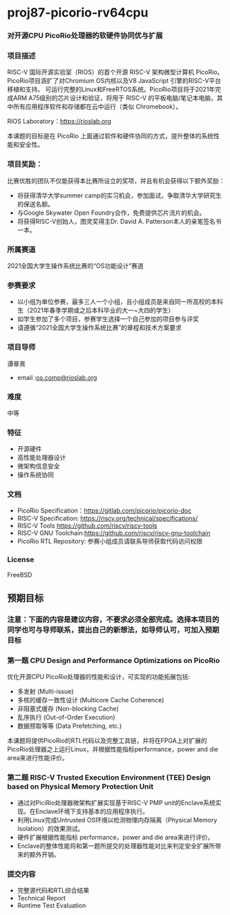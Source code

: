 # proj87-picorio-rv64cpu

### 对开源CPU PicoRio处理器的软硬件协同优与扩展

### 项目描述

RISC-V 国际开源实验室（RIOS）的首个开源 RISC-V 架构微型计算机 PicoRio。PicoRio项目涵扩了对Chromium OS内核以及V8 JavaScript 引擎的RISC-V平台移植和支持。 可运行完整的Linux和FreeRTOS系统。PicoRio项目将于2021年完成ARM A75级别的芯片设计和验证，将用于 RISC-V 的平板电脑/笔记本电脑，其中所有应用程序软件和存储都在云中运行（类似 Chromebook）。

RIOS Laboratory：https://rioslab.org



本课题的目标是在 PicoRio 上面通过软件和硬件协同的方式，提升整体的系统性能和安全性。

### 项目奖励：
比赛优胜的团队不仅能获得本比赛所设立的奖项，并且有机会获得以下额外奖励：
* 将获得清华大学summer camp的实习机会，参加面试，争取清华大学研究生的保送名额。
* 与Google Skywater Open Foundry合作，免费提供芯片流片的机会。
* 将获得RISC-V创始人，图灵奖得主Dr. David A. Patterson本人的亲笔签名书一本。


### 所属赛道

2021全国大学生操作系统比赛的“OS功能设计”赛道



### 参赛要求

- 以小组为单位参赛，最多三人一个小组，且小组成员是来自同一所高校的本科生（2021年春季学期或之后本科毕业的大一~大四的学生）
- 如学生参加了多个项目，参赛学生选择一个自己参加的项目参与评奖
- 请遵循“2021全国大学生操作系统比赛”的章程和技术方案要求



### 项目导师

谭章熹

* email :os.comp@rioslab.org



### 难度

中等

### 特征

* 开源硬件
* 高性能处理器设计
* 微架构信息安全
* 操作系统协同


### 文档

* PicoRio Specification：https://gitlab.com/picorio/picorio-doc
* RISC-V Specification: https://riscv.org/technical/specifications/
* RISC-V Tools https://github.com/riscv/riscv-tools
* RISC-V GNU Toolchain:https://github.com/riscv/riscv-gnu-toolchain
* PicoRio RTL Repository: 参赛小组成员请联系导师获取代码访问权限

### License

FreeBSD


## 预期目标

### 注意：下面的内容是建议内容，不要求必须全部完成。选择本项目的同学也可与导师联系，提出自己的新想法，如导师认可，可加入预期目标

### 第一题 CPU Design and Performance Optimizations on PicoRio

优化开源CPU PicoRio处理器的性能和设计，可实现的功能拓展包括:
* 多发射 (Multi-issue)
* 多核的缓存一致性设计 (Multicore Cache Coherence)
* 非阻塞式缓存 (Non-blocking Cache)
* 乱序执行 (Out-of-Order Execution)
* 数据预取等等 (Data Prefetching, etc.)

本课题将提供PicoRio的RTL代码以及完整工具链，并将在FPGA上对扩展的PicoRio处理器之上运行Linux，并根据性能指标performance，power and die area来进行性能评价。 


### 第二题 RISC-V Trusted Execution Environment (TEE) Design based on Physical Memory Protection Unit

* 通过对PiciRio处理器微架构扩展实现基于RISC-V PMP unit的Enclave系统实现。在Enclave环境下支持基本的应用程序执行。
* 利用Linux完成Untrusted OS环境以检测物理内存隔离（Physical Memory Isolation）的效果测试。
* 硬件扩展根据性能指标 performance，power and die area来进行评价。
* Enclave的整体性能将和第一题所提交的处理器性能对比来判定安全扩展所带来的额外开销。

### 提交内容
* 完整源代码和RTL综合结果
* Technical Report
* Runtime Test Evaluation

